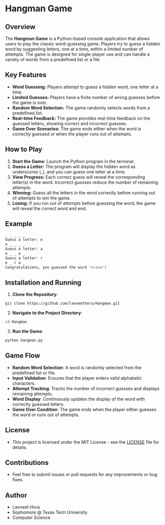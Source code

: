 # Hangman Game

## Overview

The **Hangman Game** is a Python-based console application that allows users to play the classic word-guessing game. Players try to guess a hidden word by suggesting letters, one at a time, within a limited number of attempts. The game is designed for single-player use and can handle a variety of words from a predefined list or a file.

## Key Features

- **Word Guessing:** Players attempt to guess a hidden word, one letter at a time.
- **Limited Guesses:** Players have a finite number of wrong guesses before the game is over.
- **Random Word Selection:** The game randomly selects words from a predefined list.
- **Real-time Feedback:** The game provides real-time feedback on the guessed letters, showing correct and incorrect guesses.
- **Game Over Scenarios:** The game ends either when the word is correctly guessed or when the player runs out of attempts.
  
## How to Play

1. **Start the Game:** Launch the Python program in the terminal.
2. **Guess a Letter:** The program will display the hidden word as underscores (_), and you can guess one letter at a time.
3. **View Progress:** Each correct guess will reveal the corresponding letter(s) in the word. Incorrect guesses reduce the number of remaining attempts.
4. **Winning:** Guess all the letters in the word correctly before running out of attempts to win the game.
5. **Losing:** If you run out of attempts before guessing the word, the game will reveal the correct word and end.

## Example

```bash
_ _ _ _ _ 
Guess a letter: e
e _ _ _ _ 
Guess a letter: a
e _ _ a _ 
Guess a letter: r
e _ r a _ 
Congratulations, you guessed the word "erase"!
```

## Installation and Running

1. **Clone the Repository**:
```bash
git clone https://github.com/lavneethora/Hangman.git
```

2. **Navigate to the Project Directory**:
```bash
cd Hangman
```

3. **Run the Game**:
```bash
python hangman.py
```

## Game Flow

- **Random Word Selection**: A word is randomly selected from the predefined list or file.
- **Input Validation**: Ensures that the player enters valid alphabetic characters.
- **Attempt Tracking**: Tracks the number of incorrect guesses and displays remaining attempts.
- **Word Display**: Continuously updates the display of the word with correctly guessed letters.
- **Game Over Condition**: The game ends when the player either guesses the word or runs out of attempts.

## License

- This project is licensed under the MIT License - see the [LICENSE](LICENSE) file for details.

## Contributions
- Feel free to submit issues or pull requests for any improvements or bug fixes.

## Author

- Lavneet Hora
- Sophomore @ Texas Tech University
- Computer Science
